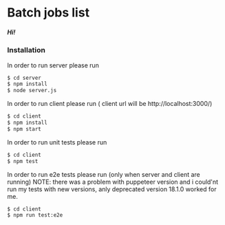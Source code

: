 # Batch jobs list

##### Hi! 

### Installation

In order to run server please run 

```sh
$ cd server
$ npm install 
$ node server.js
```

In order to run client please run ( client url will be http://localhost:3000/)

```sh
$ cd client
$ npm install 
$ npm start
```
In order to run unit tests please run 

```sh
$ cd client
$ npm test 
```

In order to run e2e tests please run (only when server and client are running)
NOTE: there was a problem with puppeteer version and i could'nt run my tests with new versions, anly deprecated version 18.1.0 worked for me.

```sh
$ cd client
$ npm run test:e2e  
```
